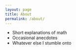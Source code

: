 ```yaml
---
layout: page
title: About
permalink: /about/
---
```


- Short explanations of math
- Occasional anecdotes
- Whatever else I stumble onto
